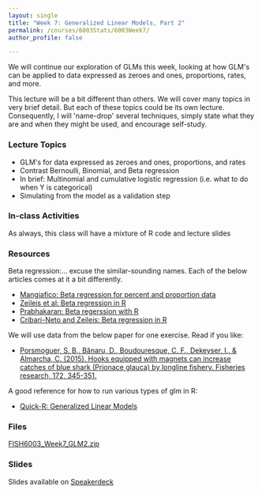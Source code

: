```yaml
---
layout: single
title: "Week 7: Generalized Linear Models, Part 2"
permalink: /courses/6003Stats/6003Week7/
author_profile: false

---
```


We will continue our exploration of GLMs this week, looking at how GLM's can be applied to data expressed as zeroes and ones, proportions, rates, and more.

This lecture will be a bit different than others. We will cover many topics in very brief detail. But each of these topics could be its own lecture. Consequently, I will 'name-drop' several techniques, simply state what they are and when they might be used, and encourage self-study. 

### Lecture Topics

* GLM's for data expressed as zeroes and ones, proportions, and rates
* Contrast Bernoulli, Binomial, and Beta regression
* In brief: Multinomial and cumulative logistic regression (i.e. what to do when Y is categorical)
* Simulating from the model as a validation step
		
### In-class Activities

As always, this class will have a mixture of R code and lecture slides

### Resources

Beta regression:... excuse the similar-sounding names. Each of the below articles comes at it a bit differently.

* [Mangiafico: Beta regression for percent and proportion data](http://rcompanion.org/handbook/J_02.html)
* [Zeileis et al: Beta regression in R](https://eeecon.uibk.ac.at/~zeileis/papers/ERCIM-2010.pdf)
* [Prabhakaran: Beta regerssion with R](http://r-statistics.co/Beta-Regression-With-R.html)
* [Cribari-Neto and Zeileis: Beta regression in R](https://cran.r-project.org/web/packages/betareg/vignettes/betareg.pdf)

We will use data from the below paper for one exercise. Read if you like:

- [Porsmoguer, S. B., Bănaru, D., Boudouresque, C. F., Dekeyser, I., & Almarcha, C. (2015). Hooks equipped with magnets can increase catches of blue shark (Prionace glauca) by longline fishery. Fisheries research, 172, 345-351.](https://www.sciencedirect.com/science/article/pii/S0165783615300254)

A good reference for how to run various types of glm in R:

- [Quick-R: Generalized Linear Models](https://www.statmethods.net/advstats/glm.html)

### Files

[FISH6003_Week7_GLM2.zip](/assets/images/6003/FISH6003_Week7_GLM2.zip)

### Slides

<script async class="speakerdeck-embed" data-id="5b4cda8ebfa446f7a28cdf1b66ae0108" data-ratio="1.77777777777778" src="//speakerdeck.com/assets/embed.js"></script>
Slides available on [Speakerdeck](https://speakerdeck.com/mi_fish_sci/fish-6003-week-7-glms-part-2)


